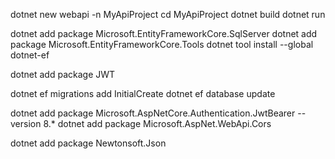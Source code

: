 dotnet new webapi -n MyApiProject
cd MyApiProject
dotnet build
dotnet run

dotnet add package Microsoft.EntityFrameworkCore.SqlServer
dotnet add package Microsoft.EntityFrameworkCore.Tools
dotnet tool install --global dotnet-ef

dotnet add package JWT 

dotnet ef migrations add InitialCreate
dotnet ef database update


dotnet add package Microsoft.AspNetCore.Authentication.JwtBearer --version 8.*
dotnet add package Microsoft.AspNet.WebApi.Cors

dotnet add package Newtonsoft.Json




